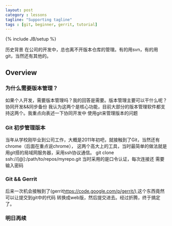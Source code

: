 ```yaml
---
layout: post
category : lessons
tagline: "Supporting tagline"
tags : [git, beginner, gerrit, tutorial]
---
```

{% include JB/setup %}

历史背景
在公司的开发中，总也离不开版本仓库的管理。有的用svn，有的用git，当然还有其他的。

## Overview

### 为什么需要版本管理？

如果个人开发，需要版本管理吗？我的回答是需要。版本管理主要可以干什么呢？协同开发&&同步备份
我认为这两个是核心功能，目前大部分的版本管理软件都支持这两个。我重点向表述一下协同开发中
使用git来管理版本的问题

### Git 初步管理版本

当年从学校刚毕业到公司工作，大概是2011年初吧，就接触到了Git，当然还有chrome（后面在重点说chrome），
这两个高大上的工具，当时最简单的做法就是用git搭的局域网服务器，采用ssh协议通信。
git clone ssh://[<username>@]<server>:/path/to/repos/myrepo.git  当时采用的是口令认证，每次连接还
需要输入密码


### Git && Gerrit

后来一次机会接触到了(gerrit<https://code.google.com/p/gerrit/>),这个东西竟然可以让提交到git中的代码
转换成web版，然后提交进去。经过折腾，终于搞定了。

### 明日再续